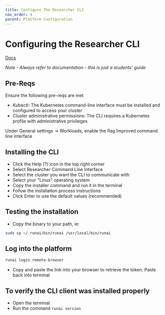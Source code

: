 ```yaml
---
title: Configure The Researcher CLI
nav_order: 4
parent: Platform Configuration
---
```


# Configuring the Researcher CLI

<span class="fs-3">
  <a href="https://docs.run.ai/latest/Researcher/cli-reference/new-cli/overview/" class="btn" target="_blank" rel="noopener">Docs</a>
</span>

*Note - Always refer to documentation - this is just a students' guide*

## Pre-Reqs

Ensure the following pre-reqs are met

- Kubectl: The Kubernetes command-line interface must be installed and configured to access your cluster
- Cluster administrative permissions: The CLI requires a Kubernetes profile with administrative privileges

Under General settings → Workloads, enable the flag Improved command line interface

## Installing the CLI

- Click the Help (?) icon in the top right corner
- Select Researcher Command Line Interface
- Select the cluster you want the CLI to communicate with
- Select your "Linux" operating system
- Copy the installer command and run it in the terminal
- Follow the installation process instructions
- Click Enter to use the default values (recommended)

## Testing the installation

- Copy the binary to your path, ie:

```bash
sudo cp ~/.runai/bin/runai /usr/local/bin/runai
```

## Log into the platform

```bash
runai login remote-browser
```

- Copy and paste the link into your browser to retrieve the token. Paste back into terminal

## To verify the CLI client was installed properly

- Open the terminal
- Run the command `runai version`
